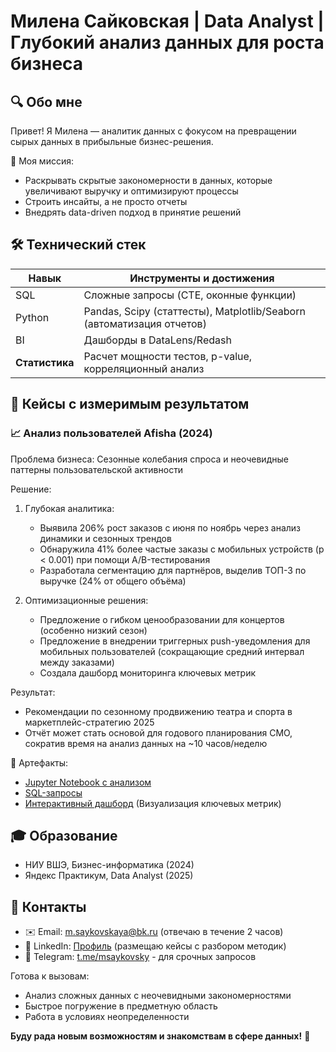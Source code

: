 # Милена Сайковская | Data Analyst | Глубокий анализ данных для роста бизнеса

## 🔍 Обо мне  
Привет! Я Милена — аналитик данных с фокусом на превращении сырых данных в прибыльные бизнес-решения.  

🚀 Моя миссия:  
- Раскрывать скрытые закономерности в данных, которые увеличивают выручку и оптимизируют процессы  
- Строить инсайты, а не просто отчеты  
- Внедрять data-driven подход в принятие решений  

## 🛠 Технический стек  
| Навык         | Инструменты и достижения |  
|---------------|--------------------------|  
| SQL       | Сложные запросы (CTE, оконные функции) |  
| Python    | Pandas, Scipy (статтесты), Matplotlib/Seaborn (автоматизация отчетов) |  
| BI        | Дашборды в DataLens/Redash |  
| **Статистика**| Расчет мощности тестов, p-value, корреляционный анализ |  

## 💼 Кейсы с измеримым результатом  

### 📈 Анализ пользователей Afisha (2024)  
Проблема бизнеса: Сезонные колебания спроса и неочевидные паттерны пользовательской активности  

Решение:  
1. Глубокая аналитика:  
   - Выявила 206% рост заказов с июня по ноябрь через анализ динамики и сезонных трендов  
   - Обнаружила 41% более частые заказы с мобильных устройств (p < 0.001) при помощи A/B-тестирования  
   - Разработала сегментацию для партнёров, выделив ТОП-3 по выручке (24% от общего объёма)  

2. Оптимизационные решения:  
   - Предложение о гибком ценообразовании для концертов (особенно низкий сезон)  
   - Предложение в внедрении триггерных push-уведомления для мобильных пользователей (сокращающие средний интервал между заказами) 
   - Создала дашборд мониторинга ключевых метрик

Результат:  
- Рекомендации по сезонному продвижению театра и спорта в маркетплейс-стратегию 2025  
- Отчёт может стать основой для годового планирования CMO, сократив время на анализ данных на ~10 часов/неделю   

📌 Артефакты:  
- [Jupyter Notebook с анализом](Afisha_User_Behavior_Analysis_2024.ipynb)
- [SQL-запросы](sql_analysis_afisha_2024.sql)  
- [Интерактивный дашборд](https://datalens.yandex/gr9mw2h4qwrs2) (Визуализация ключевых метрик) 

## 🎓 Образование  
- НИУ ВШЭ, Бизнес-информатика (2024)  
- Яндекс Практикум, Data Analyst (2025)
  
## 📮 Контакты  
- ✉️ Email: [m.saykovskaya@bk.ru](mailto:m.saykovskaya@bk.ru) (отвечаю в течение 2 часов)  
- 💼 LinkedIn: [Профиль](ссылка) (размещаю кейсы с разбором методик)  
- 📱 Telegram: [t.me/msaykovsky](https://t.me/msaykovsky) - для срочных запросов  

Готова к вызовам:  
- Анализ сложных данных с неочевидными закономерностями  
- Быстрое погружение в предметную область  
- Работа в условиях неопределенности  


**Буду рада новым возможностям и знакомствам в сфере данных!** 🚀  

